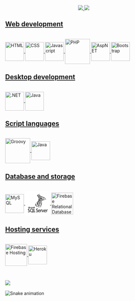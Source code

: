 <div align="center">
  <a href="https://github.com/pedrocorrea2002">
  <img height="180em" src="https://github-readme-stats.vercel.app/api?username=pedrocorrea2002&show_icons=true&theme=dark&include_all_commits=true&count_private=false"/>
  <img height="180em" src="https://github-readme-stats.vercel.app/api/top-langs/?username=pedrocorrea2002&layout=compact&langs_count=10&theme=dark"/>
</div>
  
<h2>Web development</h2>
<div style="display: inline_block"><br>
  <img align="center" title="HTML" tag="HTML" height="60" width="60" src="https://cdn.jsdelivr.net/gh/devicons/devicon/icons/html5/html5-original.svg">
  <img align="center" title="CSS" height="60" width="60" src="https://cdn.jsdelivr.net/gh/devicons/devicon/icons/css3/css3-original.svg">
  <img align="center" title="Javascript" height="60" width="60" src="https://cdn.jsdelivr.net/gh/devicons/devicon/icons/javascript/javascript-original.svg">
  <img align="center" title="PHP" height="80" width="80" src="https://cdn.jsdelivr.net/gh/devicons/devicon/icons/php/php-plain.svg">
  <img align="center" title="AspNET" height="60" width="60" src="https://cdn.jsdelivr.net/gh/devicons/devicon/icons/csharp/csharp-original.svg">
  <img align="center" title="Bootstrap" height="60" width="60" src="https://cdn.jsdelivr.net/gh/devicons/devicon/icons/bootstrap/bootstrap-original-wordmark.svg">
<!--   <img align="center" title="ReactJS" height="60" width="60" src="https://cdn.jsdelivr.net/gh/devicons/devicon/icons/react/react-original.svg"> -->
</div>
  
<h2>Desktop development</h2>
<div style="display: inline_block"><br>
  <img align="center" title=".NET" height="60" width="60" src="https://cdn.jsdelivr.net/gh/devicons/devicon/icons/dot-net/dot-net-plain-wordmark.svg">
  <img align="center" title="Java" height="60" width="60" src="https://cdn.jsdelivr.net/gh/devicons/devicon/icons/java/java-original.svg">
</div>
  
<!-- <h2>Mobile development</h2>
<div style="display: inline_block"><br>
  <img align="center" title="Javascript" height="60" width="60" src="https://cdn.jsdelivr.net/gh/devicons/devicon/icons/javascript/javascript-original.svg">
  <img align="center" title="Typescript" height="60" width="60" src="https://cdn.jsdelivr.net/gh/devicons/devicon/icons/typescript/typescript-original.svg">
  <img align="center" title="ReactNative" height="60" width="60" src="https://cdn.jsdelivr.net/gh/devicons/devicon/icons/react/react-original.svg">
  <img align="center" title="NodeJS" height="100" width="100" src="https://cdn.jsdelivr.net/gh/devicons/devicon/icons/nodejs/nodejs-original-wordmark.svg">
</div> -->
  
<h2>Script languages</h2>
<div style="display: inline_block"><br>
  <img align="center" title="Groovy" height="80" width="80" src="https://cdn.jsdelivr.net/gh/devicons/devicon/icons/groovy/groovy-original.svg">
  <img align="center" title="Java" height="60" width="60" src="https://cdn.jsdelivr.net/gh/devicons/devicon/icons/java/java-original.svg">
<!--   <img align="center" title="Python" height="60" width="60" src="https://cdn.jsdelivr.net/gh/devicons/devicon/icons/python/python-original.svg"> -->
</div> 
  
<h2>Database and storage</h2>
<div style="display: inline_block"><br>
  <img align="center" title="MySQL" height="60" width="60" src="https://cdn.jsdelivr.net/gh/devicons/devicon/icons/mysql/mysql-original.svg">
  <img align="center" title="SQLServer" height="80" width="80" src="https://github.com/pedrocorrea2002/pedrocorrea2002/blob/main/Icons/sqlserver.png" >
<!--   <img align="center" title="Amazon RDS" height="100" width="100" src="https://cdn.jsdelivr.net/gh/devicons/devicon/icons/amazonwebservices/amazonwebservices-plain-wordmark.svg"> -->
  <img align="center" title="Firebase Relational Database and Firebase Storage" height="70" width="70" src="https://cdn.jsdelivr.net/gh/devicons/devicon/icons/firebase/firebase-plain-wordmark.svg">
<div>
  
<h2>Hosting services</h2>
<div style="display: inline_block"><br>
  <img align="center" title="Firebase Hosting" height="70" width="70" src="https://cdn.jsdelivr.net/gh/devicons/devicon/icons/firebase/firebase-plain-wordmark.svg">
<!--   <img align="center" title="Amazon EC2" height="100" width="100" src="https://cdn.jsdelivr.net/gh/devicons/devicon/icons/amazonwebservices/amazonwebservices-plain-wordmark.svg"> -->
  <img align="center" title="Heroku" height="60" width="60" src="https://cdn.jsdelivr.net/gh/devicons/devicon/icons/heroku/heroku-plain-wordmark.svg">
<div>
  
<h2></h2>
<div style="display: inline_block"><br></div>
 
<div> 
  <a href="https://www.linkedin.com/in/phcr" target="_blank"><img src="https://img.shields.io/badge/-LinkedIn-%230077B5?style=for-the-badge&logo=linkedin&logoColor=white" target="_blank" width="200"></a> 
 
  ![Snake animation](https://github.com/pedrocorrea2002/pedrocorrea2002/blob/output/github-contribution-grid-snake.svg)
 
</div>
